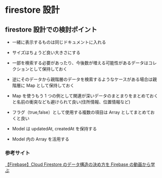 # firestore 設計

## firestore 設計での検討ポイント

- 一緒に表示するものは同じドキュメントに入れる
- サイズはちょうど良い大きさにする
- 一部を検索する必要があったり、今後数が増える可能性があるデータはコレクションとして保持しておく

- 逆にそのデータから親階層のデータを検索するようなケースがある場合は親階層に Map として保持しておく
- Map を使うもう 1 つの例として関連が深いデータのまとまりをまとめておくと名前の衝突なども避けられて良い(住所情報、位置情報など)
- フラグ（true,false）として使用する複数の項目は Array としてまとめておくと良い
- Model は updatedAt, createdAt を保持する
- Model 内の Array を活用する

### 参考サイト

[【Firebase】Cloud Firestore のデータ構造の決め方を Firebase の動画から学ぶ](https://qiita.com/shiz/items/5f4c8ae19083ccdd46b2)

